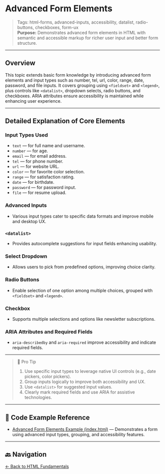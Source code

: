 # Advanced Form Elements

> Tags: html-forms, advanced-inputs, accessibility, datalist, radio-buttons, checkboxes, form-ux  
> **Purpose:** Demonstrates advanced form elements in HTML with semantic and accessible markup for richer user input and better form structure.

---

## Overview

This topic extends basic form knowledge by introducing advanced form elements and input types such as number, tel, url, color, range, date, password, and file inputs. It covers grouping using `<fieldset>` and `<legend>`, plus controls like `<datalist>`, dropdown selects, radio buttons, and checkboxes. ARIA attributes ensure accessibility is maintained while enhancing user experience.

---

## Detailed Explanation of Core Elements

### Input Types Used

- `text` — for full name and username.  
- `number` — for age.  
- `email` — for email address.  
- `tel` — for phone number.  
- `url` — for website URL.  
- `color` — for favorite color selection.  
- `range` — for satisfaction rating.  
- `date` — for birthdate.  
- `password` — for password input.  
- `file` — for resume upload.

### Advanced Inputs

- Various input types cater to specific data formats and improve mobile and desktop UX.

### `<datalist>`

- Provides autocomplete suggestions for input fields enhancing usability.

### Select Dropdown

- Allows users to pick from predefined options, improving choice clarity.

### Radio Buttons

- Enable selection of one option among multiple choices, grouped with `<fieldset>` and `<legend>`.

### Checkbox

- Supports multiple selections and options like newsletter subscriptions.

### ARIA Attributes and Required Fields

- `aria-describedby` and `aria-required` improve accessibility and indicate required fields.

---

> 🧠 Pro Tip
>
> 1. Use specific input types to leverage native UI controls (e.g., date pickers, color pickers).  
> 2. Group inputs logically to improve both accessibility and UX.  
> 3. Use `<datalist>` for suggested input values.  
> 4. Clearly mark required fields and use ARIA for assistive technologies.

---

## 🧪 Code Example Reference

- [Advanced Form Elements Example (index.html)](index.html) — Demonstrates a form using advanced input types, grouping, and accessibility features.

---

## 🔙 Navigation

[← Back to HTML Fundamentals](../README.md)
